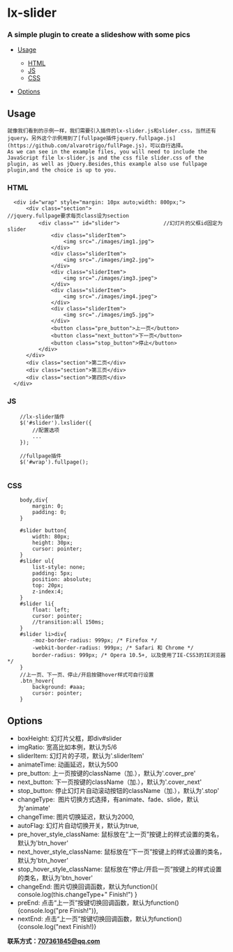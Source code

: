 # lx-slider
### A simple plugin to create a slideshow with some pics

+ [Usage](#usage)
	- [HTML](#html)
	- [JS](#js)
  	- [CSS](#css)
  
+ [Options](#options)


## Usage
	就像我们看到的示例一样，我们需要引入插件的lx-slider.js和slider.css，当然还有jquery。另外这个示例用到了[fullpage插件jquery.fullpage.js](https://github.com/alvarotrigo/fullPage.js)，可以自行选择。
	As we can see in the example files, you will need to include the JavaScript file lx-slider.js and the css file slider.css of the plugin, as well as jQuery.Besides,this example also use fullpage plugin,and the choice is up to you.
  
  ### HTML
  ~~~
  	<div id="wrap" style="margin: 10px auto;width: 800px;"> 
		<div class="section">                           //jquery.fullpage要求每页class设为section
			<div class="" id="slider">              //幻灯片的父框id固定为slider
				<div class="sliderItem">   
					<img src="./images/img1.jpg">
				</div> 
				<div class="sliderItem">
					<img src="./images/img2.jpg">
				</div>
				<div class="sliderItem">
					<img src="./images/img3.jpeg">
				</div>
				<div class="sliderItem">
					<img src="./images/img4.jpeg">
				</div>
				<div class="sliderItem">
					<img src="./images/img5.jpg">
				</div>
				<button class="pre_button">上一页</button>
				<button class="next_button">下一页</button>
				<button class="stop_button">停止</button>
			</div>
		</div>
		<div class="section">第二页</div>
		<div class="section">第三页</div>
		<div class="section">第四页</div>
	</div>
~~~

### JS
~~~
  	//lx-slider插件
	$('#slider').lxslider({
		//配置选项
		...
	});

	//fullpage插件
	$('#wrap').fullpage();
	
~~~

### CSS
~~~
	body,div{
		margin: 0;
		padding: 0;
	}

	#slider button{
		width: 80px;
		height: 30px;
		cursor: pointer;
	}
	#slider ul{
		list-style: none;
		padding: 5px;
		position: absolute;
		top: 20px;
		z-index:4;
	}
	#slider li{
		float: left;
		cursor: pointer;
		//transition:all 150ms;
	}
	#slider li>div{
		-moz-border-radius: 999px; /* Firefox */
		-webkit-border-radius: 999px; /* Safari 和 Chrome */
		border-radius: 999px; /* Opera 10.5+, 以及使用了IE-CSS3的IE浏览器 */
	}
	//上一页、下一页、停止/开启按键hover样式可自行设置
	.btn_hover{
		background: #aaa;
		cursor: pointer;
	}
~~~


## Options
+ boxHeight: 幻灯片父框，即div#slider
+ imgRatio:  宽高比如本例，默认为5/6
+ sliderItem: 幻灯片的子项，默认为'.sliderItem'
+ animateTime:  动画延迟，默认为500 
+ pre_button: 上一页按键的className（加.），默认为'.cover_pre'   
+ next_button:  下一页按键的className（加.），默认为'.cover_next'
+ stop_button:  停止幻灯片自动滚动按钮的className（加.），默认为'.stop'
+ changeType:  图片切换方式选择，有animate、fade、slide，默认为'animate'
+ changeTime:  图片切换延迟，默认为2000,
+ autoFlag:  幻灯片自动切换开关，默认为true,
+ pre_hover_style_className:  鼠标放在“上一页”按键上的样式设置的类名，默认为'btn_hover'
+ next_hover_style_className:  鼠标放在“下一页”按键上的样式设置的类名，默认为'btn_hover'
+ stop_hover_style_className:  鼠标放在“停止/开启一页”按键上的样式设置的类名，默认为'btn_hover'
+ changeEnd:  图片切换回调函数，默认为function(){ console.log(this.changeType+" Finish!") }
+ preEnd:  点击“上一页”按键切换回调函数，默认为function(){console.log("pre Finish!")},
+ nextEnd: 点击“上一页”按键切换回调函数，默认为function(){console.log("next Finish!)}


**联系方式：707361845@qq.com**
